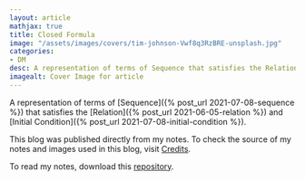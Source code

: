 ```yaml
---
layout: article
mathjax: true
title: Closed Formula
image: "/assets/images/covers/tim-johnson-Vwf8q3RzBRE-unsplash.jpg"
categories:
- DM
desc: A representation of terms of Sequence that satisfies the Relation and Initial Condition. 
imagealt: Cover Image for article
---
```


A representation of terms of [Sequence]({% post_url 2021-07-08-sequence %}) that satisfies the [Relation]({% post_url 2021-06-05-relation %}) and [Initial Condition]({% post_url 2021-07-08-initial-condition %}).

This blog was published directly from my notes.
To check the source of my notes and images used in this blog, visit <a href="/credits.html" target="_blank">Credits</a>.

To read my notes, download this <a href="https://github.com/bovem/CS" target="blank">repository</a>.
